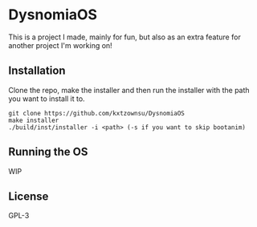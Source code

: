 # DysnomiaOS
This is a project I made, mainly for fun, but also as an extra feature for another project I'm working on!


## Installation
Clone the repo, make the installer and then run the installer with the path you want to install it to.
```
git clone https://github.com/kxtzownsu/DysnomiaOS
make installer
./build/inst/installer -i <path> (-s if you want to skip bootanim)
```

## Running the OS
WIP

## License
GPL-3
